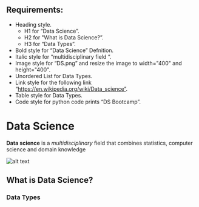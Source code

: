
## Requirements:
- Heading style.
    - H1 for “Data Science”.
    - H2 for "What is Data Science?”.
    - H3 for “Data Types”.
- Bold style for “Data Science” Defnition.
- Italic style for “multidisciplinary field “.
- Image style for “DS.png” and resize the image to width="400" and height="400".
- Unordered List for Data Types.
- Link style for the following link “https://en.wikipedia.org/wiki/Data_science”.
- Table style for Data Types.
- Code style for python code prints “DS Bootcamp”.

# Data Science
**Data science** is a *multidisciplinary* field that combines statistics, computer science and domain knowledge

![alt text](./DS.png)
## What is Data Science?
### Data Types

